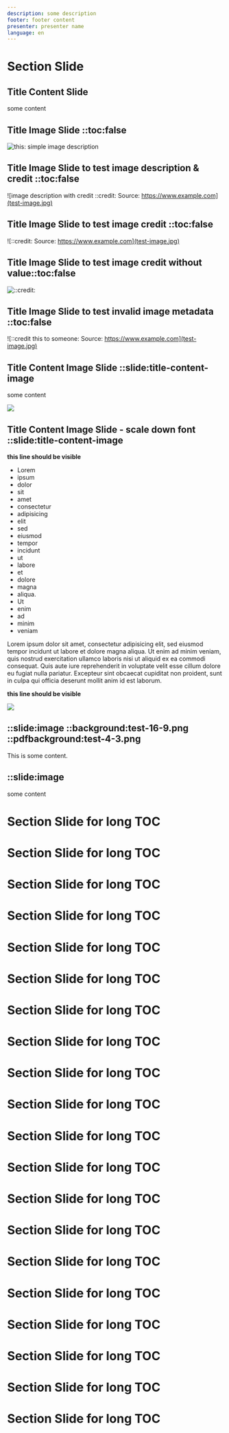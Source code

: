 ```yaml
---
description: some description
footer: footer content
presenter: presenter name
language: en
---
```


# Section Slide

## Title Content Slide
some content

## Title Image Slide ::toc:false
![this: simple image description](test-image.jpg)

## Title Image Slide to test image description & credit ::toc:false
![image description with credit ::credit: Source: https://www.example.com](test-image.jpg)

## Title Image Slide to test image credit ::toc:false
![::credit: Source: https://www.example.com](test-image.jpg)

## Title Image Slide to test image credit without value::toc:false
![::credit:](test-image.jpg)

## Title Image Slide to test invalid image metadata ::toc:false
![::credit this to someone: Source: https://www.example.com](test-image.jpg)

## Title Content Image Slide ::slide:title-content-image
some content

![](test-image.jpg)

## Title Content Image Slide - scale down font ::slide:title-content-image

**this line should be visible**

- Lorem
- ipsum
- dolor
- sit
- amet
- consectetur
- adipisicing
- elit
- sed
- eiusmod
- tempor
- incidunt
- ut
- labore
- et
- dolore
- magna
- aliqua.
- Ut
- enim
- ad
- minim
- veniam

Lorem ipsum dolor sit amet, consectetur adipisicing elit, sed eiusmod tempor incidunt ut labore et dolore magna aliqua. Ut enim ad minim veniam, quis nostrud exercitation ullamco laboris nisi ut aliquid ex ea commodi consequat. Quis aute iure reprehenderit in voluptate velit esse cillum dolore eu fugiat nulla pariatur. Excepteur sint obcaecat cupiditat non proident, sunt in culpa qui officia deserunt mollit anim id est laborum.

**this line should be visible**

![](test-image.jpg)

## ::slide:image ::background:test-16-9.png ::pdfbackground:test-4-3.png

This is some content.

## ::slide:image
some content

# Section Slide for long TOC
# Section Slide for long TOC
# Section Slide for long TOC
# Section Slide for long TOC
# Section Slide for long TOC
# Section Slide for long TOC
# Section Slide for long TOC
# Section Slide for long TOC
# Section Slide for long TOC
# Section Slide for long TOC
# Section Slide for long TOC
# Section Slide for long TOC
# Section Slide for long TOC
# Section Slide for long TOC
# Section Slide for long TOC
# Section Slide for long TOC
# Section Slide for long TOC
# Section Slide for long TOC
# Section Slide for long TOC
# Section Slide for long TOC

